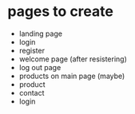 # pages to create
* landing page
* login
* register
* welcome page (after resistering)
* log out page
* products on main page (maybe)
* product
* contact
* login